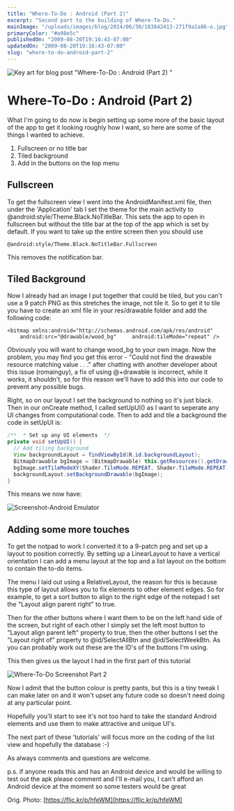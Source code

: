 ```yaml
---
title: "Where-To-Do : Android (Part 2)"
excerpt: "Second part to the building of Where-To-Do."
mainImage: "/uploads/images/blog/2014/06/30/183842413-271f9a1a86-o.jpg"
primaryColor: "#a98e5c"
publishedOn: "2009-08-20T19:16:43-07:00"
updatedOn: "2009-08-20T19:16:43-07:00"
slug: "where-to-do-android-part-2"
---
```

![Key art for blog post "Where-To-Do : Android (Part 2) "](/uploads/images/blog/2014/06/30/183842413-271f9a1a86-o.jpg)

# Where-To-Do : Android (Part 2)

What I'm going to do now is begin setting up some more of the basic layout of the app to get it looking roughly how I want, so here are some of the things I wanted to achieve.

  1. Fullscreen or no title bar
  2. Tiled background
  3. Add in the buttons on the top menu

## Fullscreen

To get the fullscreen view I went into the AndroidManifest.xml file, then under the 'Application' tab I set the theme for the main activity to @android:style/Theme.Black.NoTitleBar. This sets the app to open in fullscreen but without the title bar at the top of the app which is set by default. If you want to take up the entire screen then you should use

`@android:style/Theme.Black.NoTitleBar.Fullscreen`

This removes the notification bar.

## Tiled Background

Now I already had an image I put together that could be tiled, but you can't use a 9 patch PNG as this stretches the image, not tile it. So to get it to tile you have to create an xml file in your res/drawable folder and add the following code:

`<bitmap xmlns:android="http://schemas.android.com/apk/res/android"     android:src="@drawable/wood_bg"     android:tileMode="repeat" />`

Obviously you will want to change wood_bg to your own image. Now the problem, you may find you get this error - "Could not find the drawable resource matching value . . ." after chatting with another developer about this issue (romainguy), a fix of using @+drawable is incorrect, while it works, it shouldn't, so for this reason we'll have to add this into our code to prevent any possible bugs.

Right, so on our layout I set the background to nothing so it's just black. Then in our onCreate method, I called setUpUI() as I want to seperate any UI changes from computational code. Then to add and tile a background the code in setUpUI is:

```java
/**  * Set up any UI elements  */
private void setUpUI() {
  // Add tiling background
  View backgroundLayout = findViewById(R.id.backgroundLayout);
  BitmapDrawable bgImage = (BitmapDrawable) this.getResources().getDrawable(R.drawable.wood_bg);
  bgImage.setTileModeXY(Shader.TileMode.REPEAT, Shader.TileMode.REPEAT);
  backgroundLayout.setBackgroundDrawable(bgImage);
}
```

This means we now have:

![Screenshot-Android Emulator](/uploads/images/blog/2009/08/Screenshot-Android-Emulator.png)

## Adding some more touches

To get the notpad to work I converted it to a 9-patch png and set up a layout to position correctly. By setting up a LinearLayout to have a vertical orientation I can add a menu layout at the top and a list layout on the bottom to contain the to-do items.

The menu I laid out using a RelativeLayout, the reason for this is because this type of layout allows you to fix elements to other element edges. So for example, to get a sort button to align to the right edge of the notepad I set the "Layout align parent right" to true.

Then for the other buttons where I want them to be on the left hand side of the screen, but right of each other I simply set the left most button to "Layout align parent left" property to true, then the other buttons I set the "Layout right of" property to @id/SelectAllBtn and @id/SelectWeekBtn. As you can probably work out these are the ID's of the buttons I'm using.

This then gives us the layout I had in the first part of this tutorial

![Where-To-Do Screenshot Part 2](/uploads/images/blog/2009/08/Screenshot-Android-Emulator-stdAndroid1.55554.png)

Now I admit that the button colour is pretty pants, but this is a tiny tweak I can make later on and it won't upset any future code so doesn't need doing at any particular point.

Hopefully you'll start to see it's not too hard to take the standard Android elements and use them to make attractive and unique UI's.

The next part of these 'tutorials' will focus more on the coding of the list view and hopefully the database :-)

As always comments and questions are welcome.

p.s. if anyone reads this and has an Android device and would be willing to test out the apk please comment and I'll e-mail you, I can't afford an Android device at the moment so some testers would be great

Orig. Photo: [https://flic.kr/p/hfeWM](https://flic.kr/p/hfeWM)